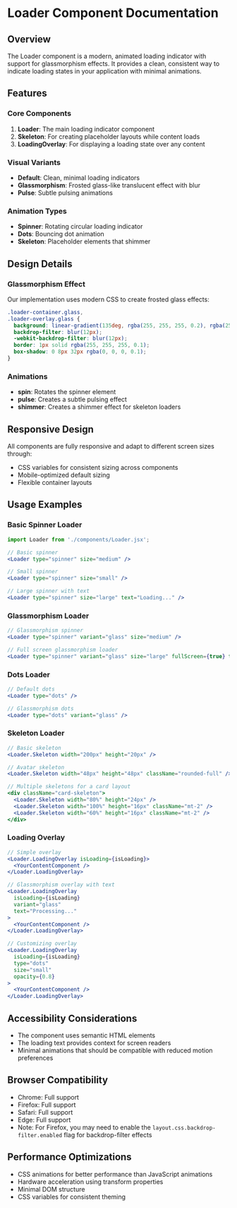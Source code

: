 # Loader Component Documentation

## Overview
The Loader component is a modern, animated loading indicator with support for glassmorphism effects. It provides a clean, consistent way to indicate loading states in your application with minimal animations.

## Features

### Core Components
1. **Loader**: The main loading indicator component
2. **Skeleton**: For creating placeholder layouts while content loads
3. **LoadingOverlay**: For displaying a loading state over any content

### Visual Variants
- **Default**: Clean, minimal loading indicators
- **Glassmorphism**: Frosted glass-like translucent effect with blur
- **Pulse**: Subtle pulsing animations

### Animation Types
- **Spinner**: Rotating circular loading indicator
- **Dots**: Bouncing dot animation
- **Skeleton**: Placeholder elements that shimmer

## Design Details

### Glassmorphism Effect
Our implementation uses modern CSS to create frosted glass effects:

```css
.loader-container.glass,
.loader-overlay.glass {
  background: linear-gradient(135deg, rgba(255, 255, 255, 0.2), rgba(255, 255, 255, 0.05));
  backdrop-filter: blur(12px);
  -webkit-backdrop-filter: blur(12px);
  border: 1px solid rgba(255, 255, 255, 0.1);
  box-shadow: 0 8px 32px rgba(0, 0, 0, 0.1);
}
```

### Animations
- **spin**: Rotates the spinner element
- **pulse**: Creates a subtle pulsing effect
- **shimmer**: Creates a shimmer effect for skeleton loaders

## Responsive Design
All components are fully responsive and adapt to different screen sizes through:
- CSS variables for consistent sizing across components
- Mobile-optimized default sizing
- Flexible container layouts

## Usage Examples

### Basic Spinner Loader
```jsx
import Loader from './components/Loader.jsx';

// Basic spinner
<Loader type="spinner" size="medium" />

// Small spinner
<Loader type="spinner" size="small" />

// Large spinner with text
<Loader type="spinner" size="large" text="Loading..." />
```

### Glassmorphism Loader
```jsx
// Glassmorphism spinner
<Loader type="spinner" variant="glass" size="medium" />

// Full screen glassmorphism loader
<Loader type="spinner" variant="glass" size="large" fullScreen={true} text="Loading application..." />
```

### Dots Loader
```jsx
// Default dots
<Loader type="dots" />

// Glassmorphism dots
<Loader type="dots" variant="glass" />
```

### Skeleton Loader
```jsx
// Basic skeleton
<Loader.Skeleton width="200px" height="20px" />

// Avatar skeleton
<Loader.Skeleton width="48px" height="48px" className="rounded-full" />

// Multiple skeletons for a card layout
<div className="card-skeleton">
  <Loader.Skeleton width="80%" height="24px" />
  <Loader.Skeleton width="100%" height="16px" className="mt-2" />
  <Loader.Skeleton width="60%" height="16px" className="mt-2" />
</div>
```

### Loading Overlay
```jsx
// Simple overlay
<Loader.LoadingOverlay isLoading={isLoading}>
  <YourContentComponent />
</Loader.LoadingOverlay>

// Glassmorphism overlay with text
<Loader.LoadingOverlay 
  isLoading={isLoading} 
  variant="glass" 
  text="Processing..."
>
  <YourContentComponent />
</Loader.LoadingOverlay>

// Customizing overlay
<Loader.LoadingOverlay 
  isLoading={isLoading} 
  type="dots" 
  size="small" 
  opacity={0.8}
>
  <YourContentComponent />
</Loader.LoadingOverlay>
```

## Accessibility Considerations
- The component uses semantic HTML elements
- The loading text provides context for screen readers
- Minimal animations that should be compatible with reduced motion preferences

## Browser Compatibility
- Chrome: Full support
- Firefox: Full support
- Safari: Full support
- Edge: Full support
- Note: For Firefox, you may need to enable the `layout.css.backdrop-filter.enabled` flag for backdrop-filter effects

## Performance Optimizations
- CSS animations for better performance than JavaScript animations
- Hardware acceleration using transform properties
- Minimal DOM structure
- CSS variables for consistent theming